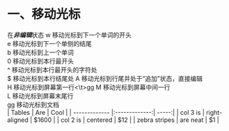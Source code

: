 # 一、移动光标
在***非编辑***状态
w   移动光标到下一个单词的开头<br>
e   移动光标到下一个单侧的结尾<br>
b   移动光标到上一个单词<br>
0   移动光标到本行最开头<br>
^   移动光标到本行最开头的字符处<br>
$   移动光标到本行结尾处
A   移动光标到行尾并处于“追加”状态，直接编辑<br>
H   移动光标到屏幕第一行<\t>gg
M   移动光标到屏幕中间一行<br>
L   移动光标到屏幕末尾行<br>
gg  移动光标到文档<br>
|     Tables    |       Are     |  Cool |
| ------------- |:-------------:| -----:|
|    col 3 is   | right-aligned | $1600 |
|    col 2 is   |    centered   |  $12  |
| zebra stripes |    are neat   |   $1  |
